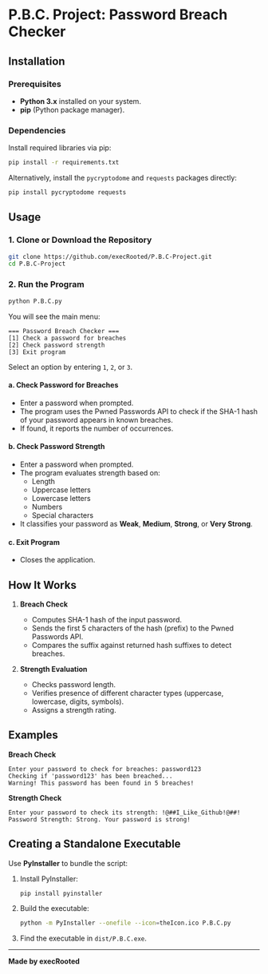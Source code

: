 # P.B.C. Project: Password Breach Checker

## Installation

### Prerequisites
- **Python 3.x** installed on your system.
- **pip** (Python package manager).

### Dependencies
Install required libraries via pip:

```bash
pip install -r requirements.txt
```

Alternatively, install the `pycryptodome` and `requests` packages directly:

```bash
pip install pycryptodome requests
```

## Usage

### 1. Clone or Download the Repository
```bash
git clone https://github.com/execRooted/P.B.C-Project.git
cd P.B.C-Project
```

### 2. Run the Program
```bash
python P.B.C.py
```

You will see the main menu:

```
=== Password Breach Checker ===
[1] Check a password for breaches
[2] Check password strength
[3] Exit program
```

Select an option by entering `1`, `2`, or `3`.

#### a. Check Password for Breaches
- Enter a password when prompted.
- The program uses the Pwned Passwords API to check if the SHA-1 hash of your password appears in known breaches.
- If found, it reports the number of occurrences.

#### b. Check Password Strength
- Enter a password when prompted.
- The program evaluates strength based on:
  - Length
  - Uppercase letters
  - Lowercase letters
  - Numbers
  - Special characters
- It classifies your password as **Weak**, **Medium**, **Strong**, or **Very Strong**.

#### c. Exit Program
- Closes the application.

## How It Works

1. **Breach Check**  
   - Computes SHA-1 hash of the input password.
   - Sends the first 5 characters of the hash (prefix) to the Pwned Passwords API.
   - Compares the suffix against returned hash suffixes to detect breaches.

2. **Strength Evaluation**  
   - Checks password length.
   - Verifies presence of different character types (uppercase, lowercase, digits, symbols).
   - Assigns a strength rating.

## Examples

**Breach Check**

```
Enter your password to check for breaches: password123
Checking if 'password123' has been breached...
Warning! This password has been found in 5 breaches!
```

**Strength Check**

```
Enter your password to check its strength: !@##I_Like_Github!@##!
Password Strength: Strong. Your password is strong!
```

## Creating a Standalone Executable

Use **PyInstaller** to bundle the script:

1. Install PyInstaller:
   ```bash
   pip install pyinstaller
   ```
2. Build the executable:
   ```bash
   python -m PyInstaller --onefile --icon=theIcon.ico P.B.C.py
   ```
3. Find the executable in `dist/P.B.C.exe`.

---

 **Made by execRooted**
